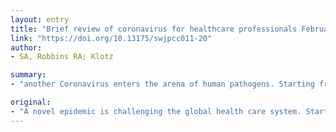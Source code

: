 ```yaml
---
layout: entry
title: "Brief review of coronavirus for healthcare professionals February 10, 2020"
link: "https://doi.org/10.13175/swjpcc011-20"
author:
- SA, Robbins RA; Klotz

summary:
- "another Coronavirus enters the arena of human pathogens. Starting from November to December 2019, another Corona virus entered the arena. nCoV is defined as 2019- ncoV [...]. A new epidemic is challenging the health care system. The new epidemic challenges the global health care systems. It's a novel epidemic that challenges the world's health care. This is a new epidemic that is challenging a future epidemic. Coronavirus is now being defined as nCOV.. a Coronavirus entered arena of humans pathogen. Beginning from January to December 2019. the new Coronavirus."

original:
- "A novel epidemic is challenging the global health care system. Starting from probably November to December 2019, another Coronavirus entered the arena of human pathogens, to be then defined 2019- nCoV [...]."
---
```


